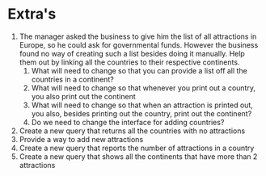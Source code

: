 # Extra's
1. The manager asked the business to give him the list of all attractions in Europe, so he could ask for governmental funds.
   However the business found no way of creating such a list besides doing it manually.
   Help them out by linking all the countries to their respective continents.
    1. What will need to change so that you can provide a list off all the countries in a continent?
    1. What will need to change so that whenever you print out a country, you also print out the continent
    1. What will need to change so that when an attraction is printed out, you also, besides printing out the country, print out the continent?
    1. Do we need to change the interface for adding countries?
1. Create a new query that returns all the countries with no attractions
1. Provide a way to add new attractions
1. Create a new query that reports the number of attractions in a country
1. Create a new query that shows all the continents that have more than 2 attractions
